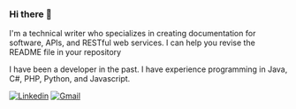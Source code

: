 ### Hi there 👋

I'm a technical writer who specializes in creating documentation for software, APIs, and RESTful web services. I can help you revise the README file in your repository

I have been a developer in the past. I have experience programming in Java, C#, PHP, Python, and Javascript. 

[![Linkedin](https://img.shields.io/badge/LinkedIn-0077B5?style=for-the-badge&logo=linkedin&logoColor=white)](https://www.linkedin.com/in/issavejdani/)
[![Gmail](https://img.shields.io/badge/Gmail-D14836?style=for-the-badge&logo=gmail&logoColor=white)](mailto:issavejdani@gmail.com)

<!--
**issavejdani/issavejdani** is a ✨ _special_ ✨ repository because its `README.md` (this file) appears on your GitHub profile.

Here are some ideas to get you started:

- 🔭 I’m currently working on ...
- 🌱 I’m currently learning ...
- 👯 I’m looking to collaborate on ...
- 🤔 I’m looking for help with ...
- 💬 Ask me about ...
- 📫 How to reach me: ...
- 😄 Pronouns: ...
- ⚡ Fun fact: ...
-->
